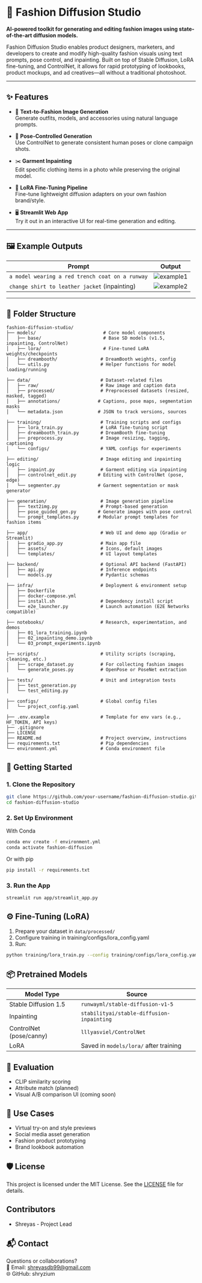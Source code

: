 # 👗 Fashion Diffusion Studio

**AI-powered toolkit for generating and editing fashion images using state-of-the-art diffusion models.**

Fashion Diffusion Studio enables product designers, marketers, and developers to create and modify high-quality fashion visuals using text prompts, pose control, and inpainting. Built on top of Stable Diffusion, LoRA fine-tuning, and ControlNet, it allows for rapid prototyping of lookbooks, product mockups, and ad creatives—all without a traditional photoshoot.

---

## ✨ Features

- 🎨 **Text-to-Fashion Image Generation**  
  Generate outfits, models, and accessories using natural language prompts.

- 🧍 **Pose-Controlled Generation**  
  Use ControlNet to generate consistent human poses or clone campaign shots.

- ✂️ **Garment Inpainting**  
  Edit specific clothing items in a photo while preserving the original model.

- 🧠 **LoRA Fine-Tuning Pipeline**  
  Fine-tune lightweight diffusion adapters on your own fashion brand/style.

- 🖥️ **Streamlit Web App**  
  Try it out in an interactive UI for real-time generation and editing.

---

## 🖼️ Example Outputs

<!-- You can later replace these with real examples -->
| Prompt | Output |
|--------|--------|
| `a model wearing a red trench coat on a runway` | ![example1](app/assets/example1.jpg) |
| `change shirt to leather jacket` (inpainting) | ![example2](app/assets/example2.jpg) |

---

## 🧱 Folder Structure

```plaintext
fashion-diffusion-studio/
├── models/                         # Core model components
│   ├── base/                       # Base SD models (v1.5, inpainting, ControlNet)
│   ├── lora/                       # Fine-tuned LoRA weights/checkpoints
│   ├── dreambooth/                # DreamBooth weights, config
│   └── utils.py                   # Helper functions for model loading/running

├── data/                          # Dataset-related files
│   ├── raw/                       # Raw image and caption data
│   ├── processed/                 # Preprocessed datasets (resized, masked, tagged)
│   ├── annotations/              # Captions, pose maps, segmentation masks
│   └── metadata.json             # JSON to track versions, sources

├── training/                      # Training scripts and configs
│   ├── lora_train.py              # LoRA fine-tuning script
│   ├── dreambooth_train.py        # DreamBooth fine-tuning
│   ├── preprocess.py              # Image resizing, tagging, captioning
│   └── configs/                   # YAML configs for experiments

├── editing/                       # Image editing and inpainting logic
│   ├── inpaint.py                 # Garment editing via inpainting
│   ├── controlnet_edit.py        # Editing with ControlNet (pose, edge)
│   └── segmenter.py              # Garment segmentation or mask generator

├── generation/                    # Image generation pipeline
│   ├── text2img.py                # Prompt-based generation
│   ├── pose_guided_gen.py        # Generate images with pose control
│   └── prompt_templates.py       # Modular prompt templates for fashion items

├── app/                           # Web UI and demo app (Gradio or Streamlit)
│   ├── gradio_app.py              # Main app file
│   ├── assets/                    # Icons, default images
│   └── templates/                 # UI layout templates

├── backend/                       # Optional API backend (FastAPI)
│   ├── api.py                     # Inference endpoints
│   └── models.py                  # Pydantic schemas

├── infra/                         # Deployment & environment setup
│   ├── Dockerfile
│   ├── docker-compose.yml
│   ├── install.sh                 # Dependency install script
│   └── e2e_launcher.py            # Launch automation (E2E Networks compatible)

├── notebooks/                     # Research, experimentation, and demos
│   ├── 01_lora_training.ipynb
│   ├── 02_inpainting_demo.ipynb
│   └── 03_prompt_experiments.ipynb

├── scripts/                       # Utility scripts (scraping, cleaning, etc.)
│   ├── scrape_dataset.py          # For collecting fashion images
│   └── generate_poses.py          # OpenPose or PoseNet extraction

├── tests/                         # Unit and integration tests
│   ├── test_generation.py
│   └── test_editing.py

├── configs/                       # Global config files
│   └── project_config.yaml

├── .env.example                   # Template for env vars (e.g., HF_TOKEN, API keys)
├── .gitignore
├── LICENSE
├── README.md                      # Project overview, instructions
├── requirements.txt               # Pip dependencies
└── environment.yml                # Conda environment file
```


## 🚀 Getting Started

### 1. Clone the Repository
```bash
git clone https://github.com/your-username/fashion-diffusion-studio.git
cd fashion-diffusion-studio
```

### 2. Set Up Environment
With Conda
```bash
conda env create -f environment.yml
conda activate fashion-diffusion
```

Or with pip
```bash
pip install -r requirements.txt
```

### 3. Run the App
```bash
streamlit run app/streamlit_app.py
```

## ⚙️ Fine-Tuning (LoRA)
1. Prepare your dataset in `data/processed/`
2. Configure training in training/configs/lora_config.yaml
3. Run:
```bash 
python training/lora_train.py --config training/configs/lora_config.yaml
```

## 📦 Pretrained Models
| Model Type              | Source                                    |
| ----------------------- | ----------------------------------------- |
| Stable Diffusion 1.5    | `runwayml/stable-diffusion-v1-5`          |
| Inpainting              | `stabilityai/stable-diffusion-inpainting` |
| ControlNet (pose/canny) | `lllyasviel/ControlNet`                   |
| LoRA                    | Saved in `models/lora/` after training    |


## 🧪 Evaluation

- CLIP similarity scoring
- Attribute match (planned)
- Visual A/B comparison UI (coming soon)

## 📸 Use Cases

- Virtual try-on and style previews
- Social media asset generation
- Fashion product prototyping
- Brand lookbook automation

## 🛡️ License

This project is licensed under the MIT License. See the [LICENSE](LICENSE) file for details.

## Contributors
- Shreyas - Project Lead

## 📬 Contact
Questions or collaborations?\
📧 Email: shreyasdb99@gmail.com\
🌐 GitHub: shryzium
